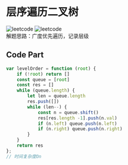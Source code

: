 # 层序遍历二叉树
![leetcode](https://img.shields.io/badge/leetcode-102-blue "leetcode") ![leetcode](https://img.shields.io/badge/-meidum-green "leetcode")    
解题思路：广度优先遍历，记录层级
## Code Part
```js
var levelOrder = function (root) {
    if (!root) return []
    const queue = [root]
    const res = []
    while (queue.length) {
        let len = queue.length
        res.push([])
        while (len--) {
            const n = queue.shift()
            res[res.length -1].push(n.val)
            if (n.left) queue.push(n.left)
            if (n.right) queue.push(n.right)
        }
    }
    return res
};
// 时间复杂度On
```